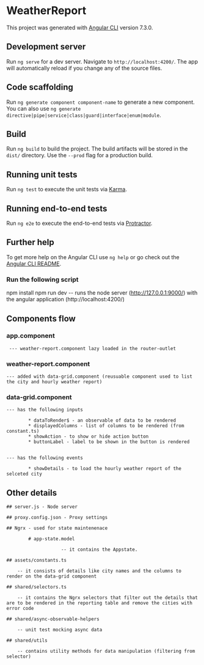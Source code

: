 # WeatherReport

This project was generated with [Angular CLI](https://github.com/angular/angular-cli) version 7.3.0.

## Development server

Run `ng serve` for a dev server. Navigate to `http://localhost:4200/`. The app will automatically reload if you change any of the source files.

## Code scaffolding

Run `ng generate component component-name` to generate a new component. You can also use `ng generate directive|pipe|service|class|guard|interface|enum|module`.

## Build

Run `ng build` to build the project. The build artifacts will be stored in the `dist/` directory. Use the `--prod` flag for a production build.

## Running unit tests

Run `ng test` to execute the unit tests via [Karma](https://karma-runner.github.io).

## Running end-to-end tests

Run `ng e2e` to execute the end-to-end tests via [Protractor](http://www.protractortest.org/).

## Further help

To get more help on the Angular CLI use `ng help` or go check out the [Angular CLI README](https://github.com/angular/angular-cli/blob/master/README.md).




### Run the following script

npm install
npm run dev -- runs the node server (http://127.0.0.1:9000/) with the angular application (http://localhost:4200/)

## Components flow

   ### app.component 

     --- weather-report.component lazy loaded in the router-outlet

   ### weather-report.component 

    --- added with data-grid.component (reusuable component used to list the city and hourly weather report)

   ### data-grid.component 

    --- has the following inputs 

            * dataToRender$ - an observable of data to be rendered
            * displayedColumns - list of columns to be rendered (from constant.ts)
            * showAction - to show or hide action button
            * buttonLabel - label to be shown in the button is rendered
            

    --- has the following events

            * showDetails - to load the hourly weather report of the selceted city


## Other details

    ## server.js - Node server

    ## proxy.config.json - Proxy settings

    ## Ngrx - used for state maintenenace

            # app-state.model

                        -- it contains the Appstate.
                        
    ## assets/constants.ts
    
        -- it consists of details like city names and the columns to render on the data-grid component
    
    ## shared/selectors.ts

        -- it contains the Ngrx selectors that filter out the details that are to be rendered in the reporting table and remove the cities with error code

    ## shared/async-observable-helpers

        -- unit test mocking async data

    ## shared/utils
    
        -- contains utility methods for data manipulation (filtering from selector)

